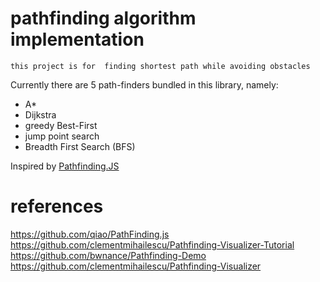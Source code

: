 #  pathfinding algorithm implementation
   
    this project is for  finding shortest path while avoiding obstacles

Currently there are 5 path-finders bundled in this library, namely:
 - A*
 - Dijkstra 
 - greedy Best-First 
 - jump point search
 - Breadth First Search (BFS) 


Inspired by [Pathfinding.JS](https://github.com/qiao/PathFinding.js)   

# references
 https://github.com/qiao/PathFinding.js 
 https://github.com/clementmihailescu/Pathfinding-Visualizer-Tutorial 
 https://github.com/bwnance/Pathfinding-Demo 
 https://github.com/clementmihailescu/Pathfinding-Visualizer
